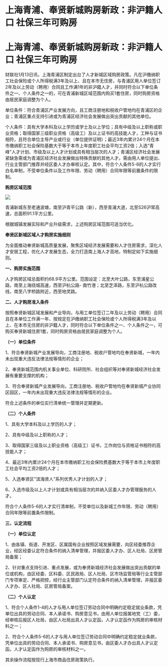 # 上海青浦、奉贤新城购房新政：非沪籍人口 社保三年可购房

# 上海青浦、奉贤新城购房新政：非沪籍人口 社保三年可购房

财联社1月13日讯，上海青浦区制定出台了人才新城区域购房政策。凡在沪缴纳职工社会保险或个人所得税满3年及以上、且在本市无住房，与青浦区用人单位签订2年及以上劳动（聘用）合同且工作满1年的非沪籍人才，并同时符合以下单位条件之一、个人条件之一的，可在青浦新城区域范围内购买1套住房，同时购房资格由居民家庭调整为个人。

单位条件：符合青浦区产业发展方向，且工商注册地和税收户管地均在青浦区的企业；青浦区重点支持引进或为青浦区经济社会发展做出突出贡献的其他单位。

个人条件：具有大学本科及以上学历或学士及以上学位；具有中级及以上职称或职业资格；取得国家三级职业资格（高级工）及以上证书的高技能人才，工种与证书相符，且符合单位主导产业或行业（单位提供证明）；最近3年内累计24个月在本市缴纳职工社会保险基数大于等于本市上年度职工社会平均工资2倍；入选“青峰”人才计划、市级及以上人才计划或具有相当层次的人才；青浦区经济社会发展紧缺急需或为青浦区经济社会发展做出特殊贡献的其他人才。需由用人单位提出、行业主管部门推荐并经区委人才办审核认定。其中，符合个人条件5-6的人才实行白名单制，不受单位条件以及工作年限、劳动（聘用）合同年限等前置条件的限制。

**购房区域范围**

![](https://inews.gtimg.com/news_bt/OxaRFPwWH9Hm94PzztO-p5lWQY5180XWaJzAllSEXKFI4AA/1000)

青浦新城东至老通波塘，南至沪青平公路（新），西至青浦大道，北至S26沪常高速，总面积91.1平方公里。

根据城镇发展实际和产业升级需求，上述购房区域范围可适当优化。

**奉贤区新城区域人才购房实施细则**

为全面推动奉贤新城高质量发展，聚焦区域经济发展需要和人才住房需求，深化人才安居工程，优化人才发展生态，全力打造南上海人才高地，特制定如下实施细则。

**一、购房实施范围**

人才购房区域总面积约68.9平方公里。范围设定：北至大叶公路，东至浦星公路，南至上海绕城高速，西至沪杭公路-
南竹港；北至芝泽路，东至沪杭公路改线，南至八字桥路附近，西至地灵路。

**二、人才购房准入条件**

按照奉贤新城区域发展和产业导向，与用工单位签订二年及以上劳动（聘用）合同且在本单位工作满一年、按规定在沪缴纳职工社会保险或个人所得税满3年及以上、在本市无住房的非沪籍人才，同时符合以下单位条件之一、个人条件之一，可购买奉贤新城住房1套，同时购房资格由居民家庭调整为个人。

**（一）单位条件**

1、符合奉贤新城产业发展导向，工商注册地、税收户管地均在奉贤新城，一年内未出现重大违反法律法规等情形的企业；

2、奉贤新城范围内机关事业单位、科研院所、社会组织等对奉贤新城经济社会发展有重要支撑的机构；

3、符合奉贤新城产业发展导向，工商注册地、税收户管地均在奉贤新城产业协同区园区，一年内未出现重大违反法律法规等情形的企业。

符合上述条件的单位实行清单统一管理并定期更新。

**（二）个人条件**

1、具有大学本科及以上学历的人才；

2、具有中级及以上职称的人才；

3、取得国家三级及以上职业资格（高级工）证书，工作岗位与资格证书相符的高技能人才；

4、最近3年内累计24个月在本市缴纳职工社会保险费基数大于等于本市上年度职工社会平均工资2倍的人才；

5、入选奉贤区“滨海贤人”系列优秀人才计划的人才；

6、入选市级及以上人才计划或具有相当层次的并纳入区委人才办管理服务的人才。

符合个人条件5-6的人才实行清单制，不受单位以及新城工作年限、劳动（聘用）合同年限等前置条件限制。

**三、认定流程**

**（一）单位认定**

1、由各镇、街道、开发区、区属国有企业按照区域发展需要，向区经委推荐企业，经区经委认定符合条件的纳入清单管理，并报区委人才办、区人社局、区房管局备案；

2、针对重点支持引进、重点发展，或为奉贤新城经济社会发展做出突出贡献的单位或机构，由区经委、区科委、区民政局、区人社局、区市场监管局等行业主管部门专项审定、严格把控，经行业主管部门认定符合条件的纳入清单管理，并报区委人才办、区人社局、区房管局备案。

**（二）个人认定**

1、符合个人条件1-4的人才与用人单位签订劳动合同中明确约定稳定就业条款，凭单位出具的劳动合同、本人承诺书、购房意见书，由用人单位报属地党（工）委，经审核后报区人社局，由区人社局出具人才认定函，人才认定函作为购房的审核材料之一；

2、符合个人条件5-6的人才与用人单位签订劳动合同中明确约定稳定就业条款，凭单位出具的劳动合同、本人承诺书、购房意见书，由区委人才办出具人才认定函，人才认定函作为购房的审核材料之一。

其余操作流程按现行上海市商品住房政策执行。

